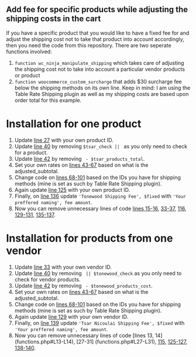 ## Add fee for specific products while adjusting the shipping costs in the cart 
If you have a specific product that you would like to have a fixed fee for and adjust the shipping cost not to take that product into account accordingly, then you need the code from this repository. There are two seperate functions involved: 
1. `function wc_ninja_manipulate_shipping` which takes care of adjusting the shipping cost not to take into account a particular vendor products or product
2. `function woocommerce_custom_surcharge` that adds $30 surcharge fee below the shipping methods on its own line.
Keep in mind: I am using the Table Rate Shipping plugin as well as my shipping costs are based upon order total for this example.

# Installation for one product
1. Update [line 27](functions.php#L27) with your own product ID.
2. Update [line 40](functions.php#L40) by removing `$tsar_check || ` as you only need to check for a product.
3. Update [line 42](functions.php#L42) by removing ` - $tsar_products_total`.
4. Set your own rates on [lines 43-67](functions.php#L43-L67) based on what is the adjusted_subtotal.
5. Change code on [lines 68-101](functions.php#L68-L101) based on the IDs you have for shipping methods (mine is set as such by Table Rate Shipping plugin).
6. Again update [line 125](functions.php#L125) with your own product ID.
7. Finally, on [line 136](functions.php#L136) update `'Tonewood Shipping Fee', $fixed` with `'Your preffered naming', fee amount`.
6. Now you can remove unnecessary lines of code [lines 15-16](functions.php#L15-L16), [33-37](functions.php#L33-L37), [116](functions.php#L116), [129-131](functions.php#L129-L131), [135-137](functions.php#L135-L137).


# Installation for products from one vendor
1. Update [line 33](functions.php#L33) with your own vendor ID.
2. Update [line 40](functions.php#L40) by removing ` || $tonewood_check` as you only need to check for vendor products.
3. Update [line 42](functions.php#L42) by removing ` - $tonewood_products_cost`.
4. Set your own rates on [lines 43-67](functions.php#L43-L67) based on what is the adjusted_subtotal.
5. Change code on [lines 68-101](functions.php#L68-L101) based on the IDs you have for shipping methods (mine is set as such by Table Rate Shipping plugin).
6. Again update [line 129](functions.php#L129) with your own vendor ID.
7. Finally, on [line 139](functions.php#L139) update `'Tsar Nicoulai Shipping Fee', $fixed` with `'Your preffered naming', fee amount`.
8. Now you can remove unnecessary lines of code [lines 13, 14] (functions.php#L13-L14), [27-31] (functions.php#L27-L31), [115](functions.php#L115), [125-127](functions.php#L125-L127), [138-140](functions.php#L138-L140).
